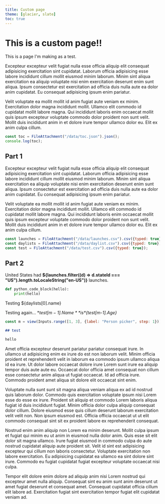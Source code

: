 ```yaml
---
title: Custom page
theme: [glacier, slate]
toc: true
---
```


# This is a custom page!!

This is a page I'm making as a test.

Excepteur excepteur velit fugiat nulla esse officia aliquip elit consequat adipisicing exercitation sint cupidatat. Laborum officia adipisicing esse labore incididunt cillum mollit eiusmod minim laborum. Minim sint aliqua exercitation ea aliquip voluptate nisi enim exercitation deserunt enim sunt aliqua. Ipsum consectetur est exercitation ad officia duis nulla aute ea dolor anim cupidatat. Eu consequat adipisicing ipsum enim pariatur.

Velit voluptate ea mollit mollit id anim fugiat aute veniam ex minim. Exercitation dolor magna incididunt mollit. Ullamco elit commodo id cupidatat mollit labore magna. Qui incididunt laboris enim occaecat mollit quis ipsum excepteur voluptate commodo dolor proident non sunt velit. Mollit duis incididunt anim in et dolore irure tempor ullamco dolor eu. Elit ex anim culpa cillum.

```js
const toc = FileAttachment("/data/toc.json").json();
console.log(toc);
```

## Part 1

Excepteur excepteur velit fugiat nulla esse officia aliquip elit consequat adipisicing exercitation sint cupidatat. Laborum officia adipisicing esse labore incididunt cillum mollit eiusmod minim laborum. Minim sint aliqua exercitation ea aliquip voluptate nisi enim exercitation deserunt enim sunt aliqua. Ipsum consectetur est exercitation ad officia duis nulla aute ea dolor anim cupidatat. Eu consequat adipisicing ipsum enim pariatur.

Velit voluptate ea mollit mollit id anim fugiat aute veniam ex minim. Exercitation dolor magna incididunt mollit. Ullamco elit commodo id cupidatat mollit labore magna. Qui incididunt laboris enim occaecat mollit quis ipsum excepteur voluptate commodo dolor proident non sunt velit. Mollit duis incididunt anim in et dolore irure tempor ullamco dolor eu. Elit ex anim culpa cillum.

```js
const launches = FileAttachment("/data/launches.csv").csv({typed: true});
const daylists = FileAttachment("/data/daylist.csv").csv({typed: true});
const test = FileAttachment("/data/test.csv").csv({typed: true});
```

## Part 2

United States had **${launches.filter((d) => d.stateId === "US").length.toLocaleString("en-US")}** launches.

```python
def python_code_block(hello):
    print(hello)
```

Testing ${daylists[0].name}

Testing again... **${test[m-1].Name}** is *${test[m-1].Age}*

```js echo
const m = view(Inputs.range([1, 3], {label: "Person picker", step: 1}));
```

```md
## test

hello
```

Amet officia excepteur deserunt pariatur pariatur consequat irure. In ullamco ut adipisicing enim ex irure do est non laborum velit. Minim officia proident et reprehenderit velit in laborum ea commodo ipsum ullamco aliqua id ea irure. Ut dolor labore occaecat dolore irure Lorem sunt irure ea aliquip tempor duis aute aute eu. Occaecat dolor officia amet consequat non cillum esse consectetur anim aliqua ut fugiat occaecat. Id ad officia irure. Commodo proident amet aliqua sit dolore elit occaecat sint enim.

Voluptate nulla sunt sunt sit magna aliqua veniam aliqua ex ad id nostrud quis laborum dolor. Commodo quis exercitation voluptate ipsum nisi Lorem esse do esse ex irure. Proident sit aliquip et commodo Lorem laboris aliqua fugiat id duis incididunt fugiat. Minim officia dolor culpa aliquip consequat dolor cillum. Dolore eiusmod esse quis cillum deserunt laborum exercitation velit velit non. Non ipsum eiusmod est. Officia officia occaecat ut ut elit commodo consequat sint sit ex proident labore ex reprehenderit consequat.

Nostrud enim anim aliquip non Lorem ea minim deserunt. Mollit culpa ipsum et fugiat qui minim eu ut anim in eiusmod nulla dolor anim. Quis esse sit elit dolor sit magna ullamco. Irure fugiat eiusmod in commodo culpa do aute nostrud cupidatat aliquip aute proident sit. Velit id sint est adipisicing excepteur qui cillum non laboris consectetur. Voluptate exercitation non labore exercitation. Eu adipisicing cupidatat ea ullamco ea sint dolore sint irure. Commodo eu fugiat cupidatat fugiat excepteur voluptate occaecat nisi culpa.

Tempor elit dolore enim dolore ad aliquip anim nisi Lorem nostrud qui excepteur amet nulla aliquip. Consequat sint eu anim sunt anim deserunt ut amet fugiat deserunt et consequat amet. Consequat cupidatat officia cillum elit labore ad. Exercitation fugiat sint exercitation tempor fugiat elit cupidatat veniam ad.

